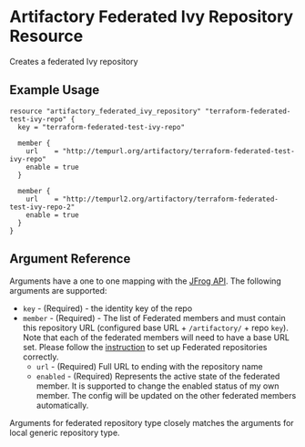 # Artifactory Federated Ivy Repository Resource

Creates a federated Ivy repository

## Example Usage

```hcl
resource "artifactory_federated_ivy_repository" "terraform-federated-test-ivy-repo" {
  key = "terraform-federated-test-ivy-repo"

  member {
    url    = "http://tempurl.org/artifactory/terraform-federated-test-ivy-repo"
    enable = true
  }

  member {
    url    = "http://tempurl2.org/artifactory/terraform-federated-test-ivy-repo-2"
    enable = true
  }
}
```

## Argument Reference

Arguments have a one to one mapping with the [JFrog API](https://www.jfrog.com/confluence/display/JFROG/Repository+Configuration+JSON#RepositoryConfigurationJSON-FederatedRepository). The following arguments are supported:

* `key` - (Required) - the identity key of the repo
* `member` - (Required) - The list of Federated members and must contain this repository URL (configured base URL + `/artifactory/` + repo `key`). Note that each of the federated members will need to have a base URL set. Please follow the [instruction](https://www.jfrog.com/confluence/display/JFROG/Working+with+Federated+Repositories#WorkingwithFederatedRepositories-SettingUpaFederatedRepository) to set up Federated repositories correctly.
    * `url` - (Required) Full URL to ending with the repository name
    * `enabled` - (Required) Represents the active state of the federated member. It is supported to change the enabled status of my own member. The config will be updated on the other federated members automatically.

Arguments for federated repository type closely matches the arguments for local generic repository type.
